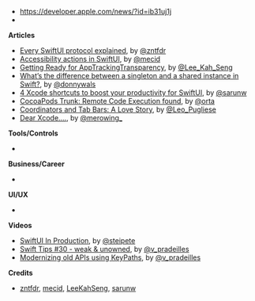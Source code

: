 - https://developer.apple.com/news/?id=ib31uj1j
- 
**Articles**

* [Every SwiftUI protocol explained](https://www.fivestars.blog/articles/swiftui-protocols/), by [@zntfdr](https://twitter.com/zntfdr)
* [Accessibility actions in SwiftUI](https://swiftwithmajid.com/2021/04/15/accessibility-actions-in-swiftui/), by [@mecid](https://twitter.com/mecid)
* [Getting Ready for AppTrackingTransparency](https://swiftsenpai.com/development/get-ready-apptrackingtransparency/), by [@Lee_Kah_Seng](https://twitter.com/Lee_Kah_Seng)
* [What’s the difference between a singleton and a shared instance in Swift?](https://www.donnywals.com/whats-the-difference-between-a-singleton-and-a-shared-instance-in-swift/), by [@donnywals](https://twitter.com/donnywals)
* [4 Xcode shortcuts to boost your productivity for SwiftUI](https://sarunw.com/posts/xcode-shortcuts-for-swiftui/), by [@sarunw](https://twitter.com/sarunw)
* [CocoaPods Trunk: Remote Code Execution found](https://blog.cocoapods.org/CocoaPods-Trunk-RCE/), by [@orta](https://twitter.com/orta)
* [Coordinators and Tab Bars: A Love Story](https://holyswift.app/coordinators-and-tab-bars-a-love-story), by [@Leo_Pugliese](https://twitter.com/Leo_Pugliese)
* [Dear Xcode....](https://merowing.info/2021/04/dear-xcode..../), by [@merowing_](https://twitter.com/merowing_)

**Tools/Controls**

* 

**Business/Career**

* 

**UI/UX**

* 

**Videos**

* [SwiftUI In Production](https://vimeo.com/536908653), by [@steipete](https://twitter.com/steipete)
* [Swift Tips #30 - weak & unowned](https://www.youtube.com/watch?v=L2y7HejLtyY), by [@v_pradeilles](https://twitter.com/v_pradeilles)
* [Modernizing old APIs using KeyPaths](https://www.youtube.com/watch?v=LrDsUW6805E), by [@v_pradeilles](https://twitter.com/v_pradeilles)

**Credits**

* [zntfdr](https://github.com/zntfdr), [mecid](https://github.com/mecid), [LeeKahSeng](https://github.com/LeeKahSeng), [sarunw](https://github.com/sarunw)
